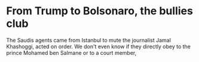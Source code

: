 # From Trump to Bolsonaro, the bullies club
The Saudis agents came from Istanbul to mute the journalist Jamal Khashoggi, acted on order. We don't even know if they directly obey to the prince Mohamed ben Salmane or to a court member, 